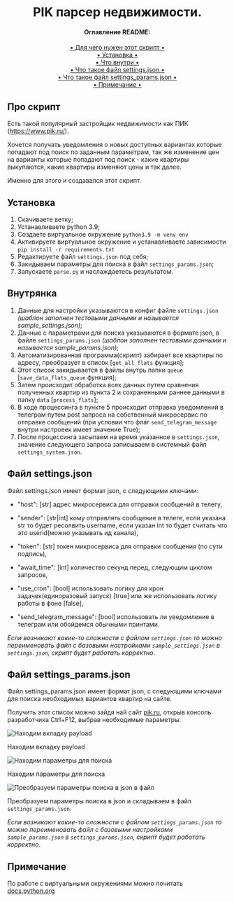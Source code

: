 <h1 align="center">
  PIK парсер недвижимости.
</h1>


<h4 align="center">Оглавление README:</h4>
<div align="center">
    <a href="#про-скрипт"> • Для чего нужен этот скрипт • </a><br>
    <a href="#установка"> • Установка • </a><br>
    <a href="#внутрянка"> • Что внутри • </a><br>
    <a href="#файл-settingsjson"> • Что такое файл settings.json • </a><br>
    <a href="#файл-settings_paramsjson"> • Что такое файл settings_params.json • </a><br>
    <a href="#примечание"> • Примечание • </a>
</div>


## Про скрипт
Есть такой популярный застройщик недвижимости как ПИК (https://www.pik.ru/).

Хочется получать уведомления о новых доступных вариантах которые попадают под поиск по заданным параметрам, так же изменение цен на варианты которые попадают под поиск - какие квартиры выкупаются, какие квартиры изменяют цены и так далее.

Именно для этого и создавался этот скрипт.


## Установка
1. Скачиваете ветку;
2. Устанавливаете python 3.9;
3. Создаете виртуальное окружение `python3.9 -m venv env`
4. Активируете виртуальное окружение и устанавливаете зависимости `pip install -r requirements.txt`
5. Редактируете файл `settings.json` под себя;
6. Закидываем параметры для поиска в файл `settings_params.json`;
7. Запускаете `parse.py` и наслаждаетесь результатом.


## Внутрянка
1. Данные для настройки указываются в конфиг файле `settings.json` *(шаблон заполнен тестовыми данными и называется sample_settings.json)*;
2. Данные с параметрами для поиска указываются в формате json, в файле `settings_params.json` *(шаблон заполнен тестовыми данными и называется sample_params.json)*;
2. Автоматизированная программа(скрипт) забирает все квартиры по адресу, преобразует в список [`get_all_flats` функция];
3. Этот список закидывается в файлы внутрь папки `queue` [`save_data_flats_queue` функция];
4. Затем происходит обработка всех данных путем сравнения полученных квартир из пункта 2 и сохраненными раннее данными в папку `data` [`process_flats`];
5. В ходе процессинга в пункте 5 происходит отправка уведомлений в телеграм путем post запроса на собственный микросервис по отправке сообщений (при условии что флаг `send_telegram_message` внутри настроеек имеет значение True);
6. После процессинга засыпаем на время указанное в `settings.json`, значение следующего запроса записываем в системный файл `settings_system.json`.


## Файл settings.json
Файл settings.json имеет формат json, с следующими ключами:

* "host": [str] адрес микросервиса для отправки сообщений в телегу,

* "sender": [str|int] кому отправлять сообщение в телеге, если указана str то будет ресолвить username, если указан int то будет считать что это userid(можно указывать ид канала),

* "token": [str] токен микросервиса для отправки сообщения (по сути подпись),

* "await_time": [int] количество секунд перед, следующим циклом запросов,

* "use_cron": [bool] использовать логику для крон задачек(единоразовый запуск) [true] или же использовать логику работы в фоне [false],

* "send_telegram_message": [bool] использовать ли уведомление в телеграм или обойдемся обычными принтами.

*Если возникают какие-то сложности с файлом `settings.json` то можно переименовать файл с базовыми настройками `sample_settings.json` в `settings.json`, скрипт будет работать корректно*.


## Файл settings_params.json
Файл settings_params.json имеет формат json, с следующими ключами для поиска необходимых вариантов квартир на сайте.

Получить этот список можно зайдя най сайт <a href="https://pik.ru">pik.ru</a>, открыв консоль разработчика Ctrl+F12, выбрав необходимые параметры.

![Находим вкладку payload](/images/params1.png)

Находим вкладку payload

![Находим параметры для поиска](/images/params2.png)

Находим параметры для поиска

![Преобразуем параметры поиска в json в файл](/images/params3.png)

Преобразуем параметры поиска в json и складываем в файл `settings_params.json`.

*Если возникают какие-то сложности с файлом `settings_params.json` то можно переименовать файл с базовыми настройками `sample_params.json` в `settings_params.json`, скрипт будет работать корректно*.


## Примечание
По работе с виртуальными окружениями можно почитать <a href="https://docs.python.org/3/library/venv.html#how-venvs-work"> docs.python.org</a>